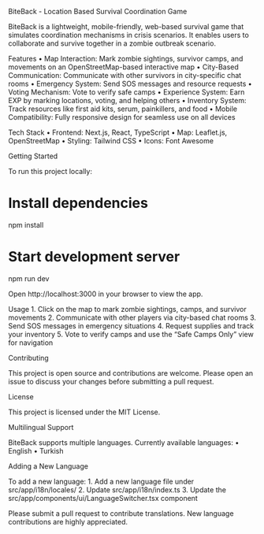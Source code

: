 BiteBack - Location Based Survival Coordination Game

BiteBack is a lightweight, mobile-friendly, web-based survival game that simulates coordination mechanisms in crisis scenarios. It enables users to collaborate and survive together in a zombie outbreak scenario.

Features
	•	Map Interaction: Mark zombie sightings, survivor camps, and movements on an OpenStreetMap-based interactive map
	•	City-Based Communication: Communicate with other survivors in city-specific chat rooms
	•	Emergency System: Send SOS messages and resource requests
	•	Voting Mechanism: Vote to verify safe camps
	•	Experience System: Earn EXP by marking locations, voting, and helping others
	•	Inventory System: Track resources like first aid kits, serum, painkillers, and food
	•	Mobile Compatibility: Fully responsive design for seamless use on all devices

Tech Stack
	•	Frontend: Next.js, React, TypeScript
	•	Map: Leaflet.js, OpenStreetMap
	•	Styling: Tailwind CSS
	•	Icons: Font Awesome

Getting Started

To run this project locally:

# Install dependencies
npm install

# Start development server
npm run dev

Open http://localhost:3000 in your browser to view the app.

Usage
	1.	Click on the map to mark zombie sightings, camps, and survivor movements
	2.	Communicate with other players via city-based chat rooms
	3.	Send SOS messages in emergency situations
	4.	Request supplies and track your inventory
	5.	Vote to verify camps and use the “Safe Camps Only” view for navigation

Contributing

This project is open source and contributions are welcome. Please open an issue to discuss your changes before submitting a pull request.

License

This project is licensed under the MIT License.

Multilingual Support

BiteBack supports multiple languages. Currently available languages:
	•	English
	•	Turkish

Adding a New Language

To add a new language:
	1.	Add a new language file under src/app/i18n/locales/
	2.	Update src/app/i18n/index.ts
	3.	Update the src/app/components/ui/LanguageSwitcher.tsx component

Please submit a pull request to contribute translations. New language contributions are highly appreciated.
